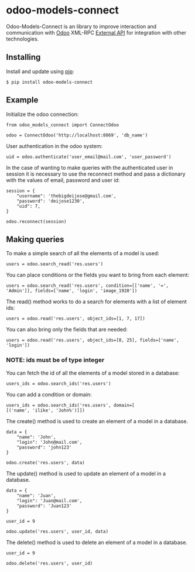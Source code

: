 # odoo-models-connect

Odoo-Models-Connect is an library to improve interaction and communication with [Odoo](https://www.odoo.com/) XML-RPC [External API](https://www.odoo.com/documentation/15.0/webservices/odoo.html) for integration with other technologies.

## Installing

Install and update using [pip](https://pypi.org/project/odoo-models-connect/):

```
$ pip install odoo-models-connect
```

## Example

Initialize the odoo connection:

```
from odoo_models_connect import ConnectOdoo

odoo = ConnectOdoo('http://localhost:8069', 'db_name')
```

User authentication in the odoo system:

```
uid = odoo.authenticate('user_email@mail.com', 'user_password')
```

In the case of wanting to make queries with the authenticated user in session it is necessary to use the reconnect method and pass a dictionary with the values of email, password and user id:

```
session = {
    "username": 'thebigdeijose@gmail.com',
    "password": 'deijose1230',
    "uid": 7,
}

odoo.reconnect(session)
```


## Making queries


To make a simple search of all the elements of a model is used:

```
users = odoo.search_read('res.users')
```

You can place conditions or the fields you want to bring from each element:

```
users = odoo.search_read('res.users', condition=[['name', '=', 'Admin']], fields=['name', 'login', 'image_1920'])
```

The read() method works to do a search for elements with a list of element ids:

```
users = odoo.read('res.users', object_ids=[1, 7, 17])
```

You can also bring only the fields that are needed:

```
users = odoo.read('res.users', object_ids=[8, 25], fields=['name', 'login'])
```
### NOTE: ids must be of type integer

You can fetch the id of all the elements of a model stored in a database:

```
users_ids = odoo.search_ids('res.users')
```

You can add a condition or domain:

```
users_ids = odoo.search_ids('res.users', domain=[
[('name', 'ilike', 'John%')]])
```

The create() method is used to create an element of a model in a database.

```
data = {
    "name": 'John',
    "login": 'John@mail.com',
    "password": 'john123'
}

odoo.create('res.users', data)
```

The update() method is used to update an element of a model in a database.

```
data = {
    "name": 'Juan',
    "login": 'Juan@mail.com',
    "password": 'Juan123'
}

user_id = 9

odoo.update('res.users', user_id, data)
```

The delete() method is used to delete an element of a model in a database.

```
user_id = 9

odoo.delete('res.users', user_id)
```

